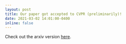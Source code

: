 ```yaml
---
layout: post
title: Our paper got accepted to CVPR (preliminarily)!
date: 2021-03-02 14:01:00-0400
inline: false
---
```

Check out the arxiv version [here](https://arxiv.org/abs/2012.02689). 
